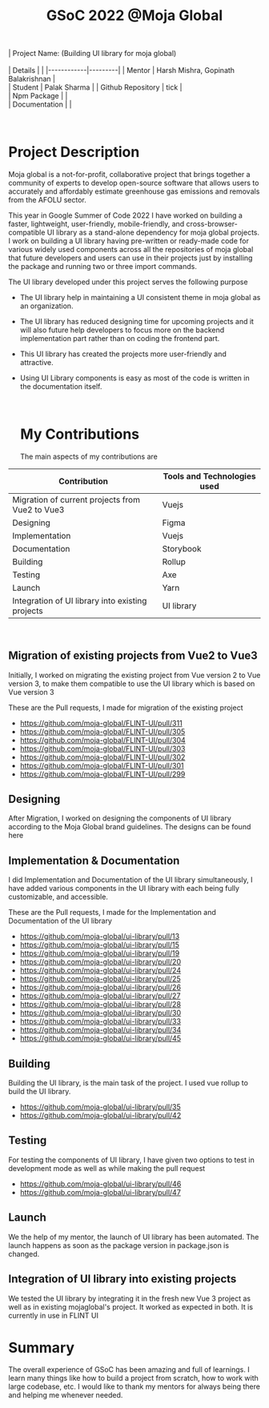 <h1 align="center"> GSoC 2022 @Moja Global 
  
</h1>
 
<br/> 

| Project Name: (Building UI library for moja global)  <br/>
 <br/> 
| Details |    | 
|------------|---------| 
| Mentor       |    Harsh Mishra, Gopinath Balakrishnan     |          
| Student |    Palak Sharma     | 
| Github Repository  | tick    |        
| Npm Package      |         |            
| Documentation     |         |             
 
<br/>    

# Project Description 
<p> Moja global is a not-for-profit, collaborative project that brings together a community of experts to develop open-source software that allows users to accurately and affordably estimate greenhouse gas emissions and removals from the AFOLU sector. <br/>
  
This year in Google Summer of Code 2022 I have worked on building a faster, lightweight, user-friendly, mobile-friendly, and cross-browser-compatible UI library as a stand-alone dependency for moja global projects. I work on building a UI library having pre-written or ready-made code for various widely used components across all the repositories of moja global that future developers and users can use in their projects just by installing the package and running two or three import commands.
  <br/>    

  
The UI library developed under this project serves the following purpose
  
  - The UI library help in maintaining a UI consistent theme in moja global as an organization.
 - The UI library has reduced designing time for upcoming projects and it will also future help developers to focus more on the backend implementation part rather than on coding the frontend part.
- This UI library has created the projects more user-friendly and attractive.   
- Using UI Library components is easy as most of the code is written in the documentation itself. 
  
  <br/>    

  # My Contributions 
  The main aspects of my contributions are 
 

|     Contribution       | Tools and Technologies used | 
|------------|---------| 
  | Migration of current projects from Vue2 to Vue3   |    Vuejs     |       
| Designing  |   Figma  |   
| Implementation      |    Vuejs     |          
| Documentation     |      Storybook   |        
| Building       |     Rollup    |       
| Testing |     Axe    |       
| Launch   |    Yarn     |  
| Integration of UI library into existing projects  |    UI library     |       
  
  <br/>    
  
  ## Migration of existing projects from Vue2 to Vue3
  
  Initially, I worked on migrating the existing project from Vue version 2 to Vue version 3, to make them compatible to use the UI library which is based on Vue version 3 
  
  These are the Pull requests, I made for migration of the existing project 
   - https://github.com/moja-global/FLINT-UI/pull/311
   - https://github.com/moja-global/FLINT-UI/pull/305 
   - https://github.com/moja-global/FLINT-UI/pull/304
   - https://github.com/moja-global/FLINT-UI/pull/303
   - https://github.com/moja-global/FLINT-UI/pull/302
   - https://github.com/moja-global/FLINT-UI/pull/301
   - https://github.com/moja-global/FLINT-UI/pull/299 
  
  ## Designing 
  After Migration, I worked on designing the components of UI library according to the Moja Global brand guidelines. 
  The designs can be found here 
  
  ## Implementation & Documentation 
  I did Implementation and Documentation of the UI library simultaneously, I have added various components in the UI library with each being fully customizable, and accessible. 
  
  These are the Pull requests, I made for the Implementation and Documentation of the UI library
  
   - https://github.com/moja-global/ui-library/pull/13
   - https://github.com/moja-global/ui-library/pull/15
   - https://github.com/moja-global/ui-library/pull/19
   - https://github.com/moja-global/ui-library/pull/20
   - https://github.com/moja-global/ui-library/pull/24
   - https://github.com/moja-global/ui-library/pull/25
   - https://github.com/moja-global/ui-library/pull/26
   - https://github.com/moja-global/ui-library/pull/27
   - https://github.com/moja-global/ui-library/pull/28
   - https://github.com/moja-global/ui-library/pull/30
   - https://github.com/moja-global/ui-library/pull/33
   - https://github.com/moja-global/ui-library/pull/34
   - https://github.com/moja-global/ui-library/pull/45
  
  ## Building
  Building the UI library, is the main task of the project. I used vue rollup to build the UI library. 
  
   - https://github.com/moja-global/ui-library/pull/35
   - https://github.com/moja-global/ui-library/pull/42
  
  ## Testing 
  For testing the components of UI library, I have given two options to test in development mode as well as while making the pull request 
  
   - https://github.com/moja-global/ui-library/pull/46
   - https://github.com/moja-global/ui-library/pull/47
  
  ## Launch 
  We the help of my mentor, the launch of UI library has been automated. The launch happens as soon as the package version in package.json is changed. 
  
  ## Integration of UI library into existing projects 
  We tested the UI library by integrating it in the fresh new Vue 3 project as well as in existing mojaglobal's project. It worked as expected in both. 
  It is currently in use in FLINT UI
  
  # Summary 
  
  The overall experience of GSoC has been amazing and full of learnings. I learn many things like how to build a project from scratch, how to work with large codebase, etc. I would like to thank my mentors for always being there and helping me whenever needed. 
 
